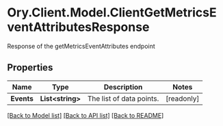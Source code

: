 # Ory.Client.Model.ClientGetMetricsEventAttributesResponse
Response of the getMetricsEventAttributes endpoint

## Properties

Name | Type | Description | Notes
------------ | ------------- | ------------- | -------------
**Events** | **List&lt;string&gt;** | The list of data points. | [readonly] 

[[Back to Model list]](../README.md#documentation-for-models) [[Back to API list]](../README.md#documentation-for-api-endpoints) [[Back to README]](../README.md)

